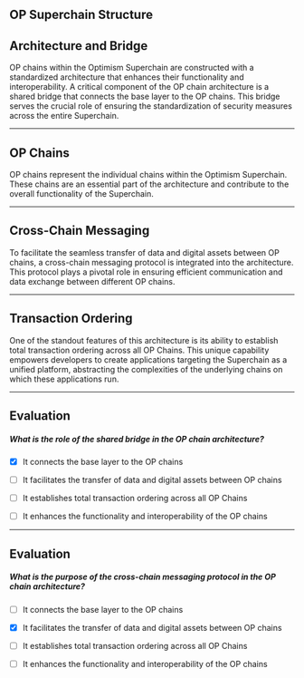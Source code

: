 ## OP Superchain Structure


## Architecture and Bridge

OP chains within the Optimism Superchain are constructed with a standardized architecture that enhances their functionality and interoperability. A critical component of the OP chain architecture is a shared bridge that connects the base layer to the OP chains. This bridge serves the crucial role of ensuring the standardization of security measures across the entire Superchain.

    


---
## OP Chains

OP chains represent the individual chains within the Optimism Superchain. These chains are an essential part of the architecture and contribute to the overall functionality of the Superchain.

    


---
## Cross-Chain Messaging

To facilitate the seamless transfer of data and digital assets between OP chains, a cross-chain messaging protocol is integrated into the architecture. This protocol plays a pivotal role in ensuring efficient communication and data exchange between different OP chains.

    


---
## Transaction Ordering

One of the standout features of this architecture is its ability to establish total transaction ordering across all OP Chains. This unique capability empowers developers to create applications targeting the Superchain as a unified platform, abstracting the complexities of the underlying chains on which these applications run.

    


---
## Evaluation





##### What is the role of the shared bridge in the OP chain architecture?  
     
- [x]  It connects the base layer to the OP chains
- [ ]  It facilitates the transfer of data and digital assets between OP chains
- [ ]  It establishes total transaction ordering across all OP Chains
- [ ]  It enhances the functionality and interoperability of the OP chains

    


---
## Evaluation





##### What is the purpose of the cross-chain messaging protocol in the OP chain architecture?  
     
- [ ]  It connects the base layer to the OP chains
- [x]  It facilitates the transfer of data and digital assets between OP chains
- [ ]  It establishes total transaction ordering across all OP Chains
- [ ]  It enhances the functionality and interoperability of the OP chains

    
   